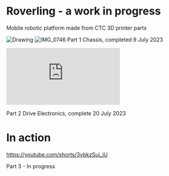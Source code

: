 # Roverling - a work in progress
Mobile robotic platform made from CTC 3D printer parts

![Drawing](https://github.com/MarkMakies/Roverling/assets/105891859/4d358d1e-91db-4598-bae2-dbf974f5846d)
![IMG_0746](https://github.com/MarkMakies/Roverling/assets/105891859/041a1826-9d6a-44dc-8815-bac312036ee0)
Part 1 Chassis, completed 9 July 2023

![schematic102.pdf](https://github.com/MarkMakies/Roverling/files/12101609/schematic102.pdf)

Part 2 Drive Electronics, complete 20 July 2023

# In action
https://youtube.com/shorts/3ybkzSui_iU

Part 3 - In progress
